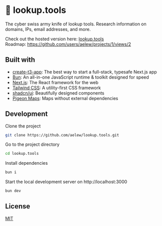 # 🔎 lookup.tools

The cyber swiss army knife of lookup tools. Research information on domains, IPs, email addresses, and more.

Check out the hosted version here: [lookup.tools](https://lookup.tools)  
Roadmap: https://github.com/users/aelew/projects/1/views/2

## Built with

- [create-t3-app](https://create.t3.gg): The best way to start a full-stack, typesafe Next.js app
- [Bun](https://bun.sh/): An all-in-one JavaScript runtime & toolkit designed for speed
- [Next.js](https://nextjs.org): The React framework for the web
- [Tailwind CSS](https://tailwindcss.com): A utility-first CSS framework
- [shadcn/ui](https://ui.shadcn.com): Beautifully designed components
- [Pigeon Maps](https://pigeon-maps.js.org): Maps without external dependencies

## Development

Clone the project

```bash
git clone https://github.com/aelew/lookup.tools.git
```

Go to the project directory

```bash
cd lookup.tools
```

Install dependencies

```bash
bun i
```

Start the local development server on http://localhost:3000

```bash
bun dev
```

## License

[MIT](https://choosealicense.com/licenses/mit)
